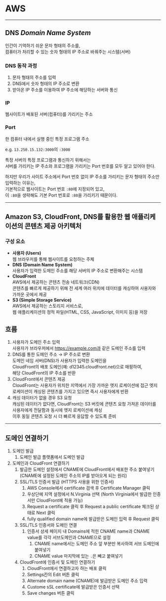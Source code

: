 # **AWS**

---

## **DNS _Domain Name System_**

인간이 기억하기 쉬운 문자 형태의 주소를,  
컴퓨터가 처리할 수 있는 숫자 형태의 IP 주소로 바꿔주는 시스템(서버)

### **DNS 동작 과정**

1. 문자 형태의 주소를 입력
2. DNS에서 숫자 형태의 IP 주소로 변환
3. 받아온 IP 주소를 이용하여 IP 주소에 해당하는 서버와 통신

### **IP**

웹사이트가 배포된 서버(컴퓨터)를 가리키는 주소

### **Port**

한 컴퓨터 내에서 실행 중인 특정 프로그램 주소

e.g. `13.250.15.132:3000`의 `:3000`

특정 서버의 특정 프로그램과 통신하기 위해서는  
서버를 가리키는 IP 주소와 프로그램을 가리키는 Port 번호를 모두 알고 있어야 한다.

하지만 우리가 사이트 주소에서 Port 번호 없이 IP 주소를 가리키는 문자 형태의 주소만 입력하는 이유는,  
기본적으로 웹사이트는 Port 번호 `:80`에 지정되어 있고,  
이 `:80`을 생략해도 기본 Port 번호로 `:80`을 가리키기 때문이다.

---

## **Amazon S3, CloudFront, DNS를 활용한 웹 애플리케이션의 콘텐츠 제공 아키텍처**

### 구성 요소

- **사용자 (Users)**  
  웹 브라우저를 통해 웹사이트를 요청하는 주체
- **DNS (Domain Name System)**  
  사용자가 입력한 도메인 주소를 해당 서버의 IP 주소로 변환해주는 시스템
- **CloudFront**  
  AWS에서 제공하는 콘텐츠 전송 네트워크(CDN)  
  콘텐츠를 빠르게 제공하기 위해 전 세계 여러 위치에 데이터를 캐싱하여 사용자와 가까운 곳에서 제공
- **S3 (Simple Storage Service)**  
  AWS에서 제공하는 스토리지 서비스로,  
  웹 애플리케이션의 정적 파일(HTML, CSS, JavaScript, 이미지 등)을 저장

## 흐름

1. 사용자가 도메인 주소 입력  
   사용자가 브라우저에서 https://example.com과 같은 도메인 주소를 입력
2. DNS를 통한 도메인 주소 → IP 주소로 변환  
   도메인 네임 서버(DNS)가 사용자가 입력한 도메인을  
   CloudFront의 배포 도메인(예: d12345.cloudfront.net)으로 매핑하여,  
   해당 CloudFront의 IP 주소를 반환
3. CloudFront에서 콘텐츠 제공  
   CloudFront는 사용자가 위치한 지역에서 가장 가까운 엣지 로케이션에 접근
   엣지 로케이션이 캐싱된 콘텐츠를 가지고 있으면 즉시 사용자에게 반환
4. 캐싱 데이터가 없을 경우 S3 요청  
   캐싱된 데이터가 없다면, CloudFront는 S3 버킷에 콘텐츠 요청
   가져온 데이터를 사용자에게 전달함과 동시에 엣지 로케이션에 캐싱  
   이후 동일 콘텐츠 요청 시 더 빠르게 응답할 수 있도록 준비

---

## **도메인 연결하기**

1. 도메인 발급
   1. 도메인 발급 플랫폼에서 도메인 발급
2. 도메인과 CloudFront 연결하기
   1. 발급한 도메인 설정에서 CNAME에 CloudFront에서 배포한 주소 붙여넣기
      (CNAME에 설정된 도메인 주소의 IP를 받아오게 되는 원리)
   2. SSL/TLS 인증서 발급 (HTTPS 사용을 위한 인증서)
      1. AWS Console에서 certificate 검색 후 Certificate Manager 클릭
      2. 우상단에 지역 설정에서 N.Virginia 선택
         (North Virginia에서 발급한 인증서만 CloudFront에 적용 가능)
      3. Request a certificate 클릭 후 Request a public certificate 체크된 상태로 Next 클릭
      4. fully qualified domain name에 발급받은 도메인 입력 후 Request 클릭
   3. SSL/TLS 인증서와 도메인 연결
      1. 인증서 상세 페이지 내 Domains에 적힌 CNAME name과 CNAME value를 각각 서브도메인과 CNAME으로 설정
         1. CNAME name에서는 도메인 주소 앞 부분만 복사하여 서브 도메인에 붙여넣기
         2. CNAME value 마지막에 있는 `.`은 빼고 붙여넣기
   4. CloudFront에 인증서 및 도메인 연결하기
      1. CloudFront에서 연결하고자 하는 배포 클릭
      2. Settings칸의 Edit 버튼 클릭
      3. Alternate domain name (CNAME)에 발급받은 도메인 주소 입력
      4. Custome sSL certificate에 발급받은 인증서 선택
      5. Save changes 버튼 클릭
